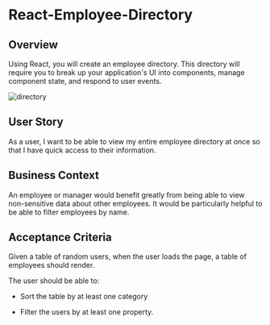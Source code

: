 # React-Employee-Directory

## Overview

Using React, you will create an employee directory. This directory will require you to break up your application's UI into components, manage component state, and respond to user events.

![directory](https://user-images.githubusercontent.com/65740432/97121502-13ce0700-16f5-11eb-9e67-e1f70694d2d8.PNG)

## User Story

As a user, I want to be able to view my entire employee directory at once so that I have quick access to their information.

## Business Context

An employee or manager would benefit greatly from being able to view non-sensitive data about other employees. It would be particularly helpful to be able to filter employees by name.

## Acceptance Criteria

Given a table of random users, when the user loads the page, a table of employees should render. 

The user should be able to:

  * Sort the table by at least one category

  * Filter the users by at least one property.
